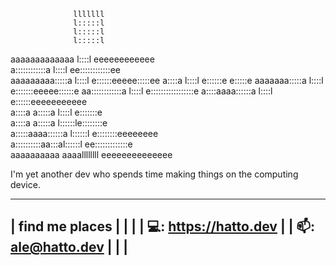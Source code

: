                   
                  lllllll                     
                  l:::::l                     
                  l:::::l                     
                  l:::::l                     
  aaaaaaaaaaaaa    l::::l     eeeeeeeeeeee    
  a::::::::::::a   l::::l   ee::::::::::::ee  
  aaaaaaaaa:::::a  l::::l  e::::::eeeee:::::ee
           a::::a  l::::l e::::::e     e:::::e
    aaaaaaa:::::a  l::::l e:::::::eeeee::::::e
  aa::::::::::::a  l::::l e:::::::::::::::::e 
 a::::aaaa::::::a  l::::l e::::::eeeeeeeeeee  
a::::a    a:::::a  l::::l e:::::::e           
a::::a    a:::::a l::::::le::::::::e          
a:::::aaaa::::::a l::::::l e::::::::eeeeeeee  
 a::::::::::aa:::al::::::l  ee:::::::::::::e  
  aaaaaaaaaa  aaaallllllll    eeeeeeeeeeeeee  
                                              

I'm yet another dev who spends time making things on the computing device.

------------------------------
|       find me places       |
|                            |
|   💻: https://hatto.dev    |
|   📫: ale@hatto.dev        |
|                            |
------------------------------
                                              
                                              
